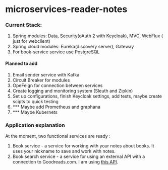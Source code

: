 # microservices-reader-notes

### Current Stack:
1) Spring modules: Data, Security(oAuth 2 with Keycloak), MVC, WebFlux ( just for webclient) 
2) Spring cloud modules: Eureka(discovery server), Gateway
3) For book-service service use PostgreSQL

#### Planned to add
1) Email sender service with Kafka
2) Circuit Breaker for modules
3) OpeFeign for connection between services
4) Create logging and monitoring system (Sleuth and Zipkin)
5) Set up configurations, finish Keycloak settings, add tests, maybe create scipts to quick testing
6) *** Maybe add Prometheus and graphana
7) *** Maybe Kubernets

### Application explanation
At the moment, two functional services are ready :
1) Book service - a service for working with your notes about books. It uses your nickname to save and work with notes.
2) Book search service - a service for using an external API with a connection to Goodreads.com.  I am using [this API](https://rapidapi.com/roftcomp-laGmBwlWLm/api/hapi-books).
